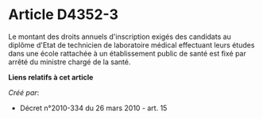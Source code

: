 # Article D4352-3

Le montant des droits annuels d'inscription exigés des candidats au diplôme d'Etat de technicien de laboratoire médical
effectuant leurs études dans une école rattachée à un établissement public de santé est fixé par arrêté du ministre chargé de
la santé.

**Liens relatifs à cet article**

_Créé par_:

  - Décret n°2010-334 du 26 mars 2010 - art. 15
